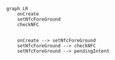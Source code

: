 




```mermaid
graph LR
	onCreate
	setNfcForeGround
	checkNFC


	onCreate --> setNfcForeGround
	setNfcForeGround --> checkNFC
	setNfcForeGround --> pendingIntent
	


```
<!--stackedit_data:
eyJoaXN0b3J5IjpbLTI5MzY4Njg2Niw0OTM4NDA4XX0=
-->